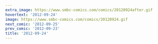 ```yaml
---
extra_image: https://www.smbc-comics.com/comics/20120924after.gif
hovertext: '2012-09-24'
image: https://www.smbc-comics.com/comics/20120924.gif
next_comic: '2012-09-25'
prev_comic: '2012-09-23'
title: '2012-09-24'
---
```


